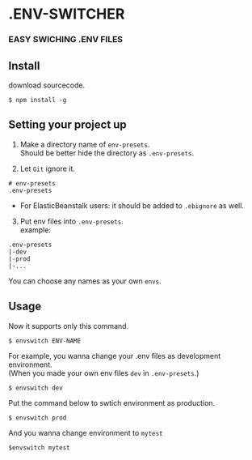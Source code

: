 
# .ENV-SWITCHER <br>
### EASY SWICHING .ENV FILES

## Install
download sourcecode.
```
$ npm install -g
```

## Setting your project up
1. Make a directory name of `env-presets`.  
Should be better hide the directory as `.env-presets`.

2. Let `Git` ignore it.
```text
# env-presets
.env-presets
```
* For ElasticBeanstalk users: it should be added to `.ebignore` as well.

3. Put env files into `.env-presets`.  
example:
```text
.env-presets
|-dev
|-prod
|-...
```
You can choose any names as your own `envs`.
## Usage

Now it supports only this command.
```
$ envswitch ENV-NAME
```

For example, you wanna change your .env files as development environment.  
(When you made your own env files `dev` in `.env-presets`.)
```text
$ envswitch dev
```
Put the command below to swtich environment as production.
```text
$ envswitch prod
```
And you wanna change environment to `mytest`
```text
$envswitch mytest
```
